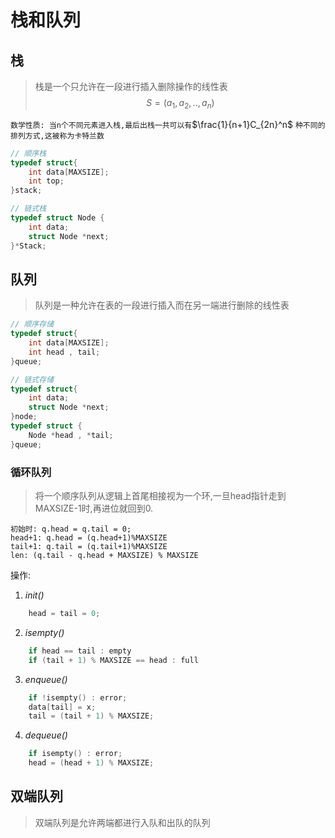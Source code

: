 # 栈和队列
## 栈
> 栈是一个只允许在一段进行插入删除操作的线性表
$$ S = (a_1,a_2,..,a_n) $$

`数学性质: 当n个不同元素进入栈,最后出栈一共可以有`$\frac{1}{n+1}C_{2n}^n$ `种不同的排列方式,这被称为卡特兰数`

```cpp
// 顺序栈
typedef struct{
    int data[MAXSIZE];
    int top;
}stack;

// 链式栈
typedef struct Node {
    int data;
    struct Node *next;
}*Stack;
```

## 队列
> 队列是一种允许在表的一段进行插入而在另一端进行删除的线性表

```cpp
// 顺序存储
typedef struct{
    int data[MAXSIZE];
    int head , tail;
}queue;

// 链式存储
typedef struct{
    int data;
    struct Node *next;
}node;
typedef struct {
    Node *head , *tail;
}queue;
```

### 循环队列
> 将一个顺序队列从逻辑上首尾相接视为一个环,一旦head指针走到MAXSIZE-1时,再进位就回到0.

    初始时: q.head = q.tail = 0;
    head+1: q.head = (q.head+1)%MAXSIZE
    tail+1: q.tail = (q.tail+1)%MAXSIZE
    len: (q.tail - q.head + MAXSIZE) % MAXSIZE

操作: 


1. *init()*
```c++
    head = tail = 0;
```

2. *isempty()*
```c++
    if head == tail : empty
    if (tail + 1) % MAXSIZE == head : full
```

3. *enqueue()*
```c++
    if !isempty() : error;
    data[tail] = x;
    tail = (tail + 1) % MAXSIZE;
```

4. *dequeue()*
```c++
    if isempty() : error;
    head = (head + 1) % MAXSIZE; 
```


## 双端队列

> 双端队列是允许两端都进行入队和出队的队列

